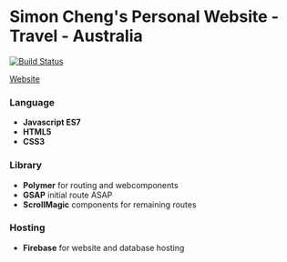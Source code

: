 # Simon Cheng's Personal Website - Travel - Australia

[![Build Status](https://travis-ci.org/PolymerElements/polymer-starter-kit.svg?branch=master)](https://travis-ci.org/PolymerElements/polymer-starter-kit)

[Website](http://simon-cheng.com/)

### Language

* **Javascript ES7**
* **HTML5**
* **CSS3**

### Library

* **Polymer** for routing and webcomponents
* **GSAP** initial route ASAP
* **ScrollMagic** components for remaining routes

### Hosting

* **Firebase** for website and database hosting
